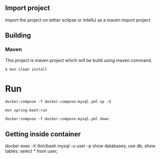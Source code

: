 ## Import project
Import the project on either eclipse or IntelliJ as a maven import project

## Building

### Maven
This project is maven project which will be build using maven command.

```
$ mvn clean install
```

# Run
```
docker-compose -f docker-compose-mysql.yml up -d

mvn spring-boot:run

docker-compose -f docker-compose-mysql.yml down

```

## Getting inside container

docker exec -it <container-id> /bin/bash
mysql -u user -p
show databases;
use db;
show tables;
select * from user;
